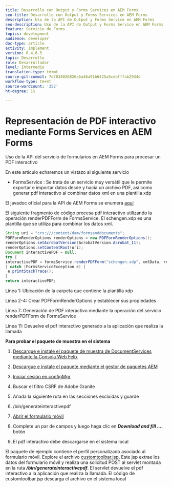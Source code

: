 ```yaml
---
title: Desarrollo con Output y Forms Services en AEM Forms
seo-title: Desarrollo con Output y Forms Services en AEM Forms
description: Uso de la API de Output y Forms Service en AEM Forms
seo-description: Uso de la API de Output y Forms Service en AEM Forms
feature: Servicio de Forms
topics: development
audience: developer
doc-type: article
activity: implement
version: 6.4,6.5
topic: Desarrollo
role: Desarrollador
level: Intermedio
translation-type: tm+mt
source-git-commit: 7d7034026826a5a46a91b6425a5cebfffab2934d
workflow-type: tm+mt
source-wordcount: '352'
ht-degree: 1%

---
```



# Representación de PDF interactivo mediante Forms Services en AEM Forms

Uso de la API del servicio de formularios en AEM Forms para procesar un PDF interactivo

En este artículo echaremos un vistazo al siguiente servicio

* FormsService : Se trata de un servicio muy versátil que le permite exportar e importar datos desde y hacia un archivo PDF, así como generar pdf interactivo al combinar datos xml en una plantilla xdp

El javadoc oficial para la API de AEM Forms se enumera [aquí](https://helpx.adobe.com/aem-forms/6/javadocs/com/adobe/fd/output/api/package-summary.html)

El siguiente fragmento de código procesa pdf interactivo utilizando la operación renderPDFForm de FormsService. El schengen.xdp es una plantilla que se utiliza para combinar los datos xml.

```java
String uri = "crx:///content/dam/formsanddocuments";
PDFFormRenderOptions renderOptions = new PDFFormRenderOptions();
renderOptions.setAcrobatVersion(AcrobatVersion.Acrobat_11);
renderOptions.setContentRoot(uri);
Document interactivePDF = null;
try {
interactivePDF = formsService.renderPDFForm("schengen.xdp", xmlData, renderOptions);
} catch (FormsServiceException e) {
 e.printStackTrace();
}
return interactivePDF;
```

Línea 1: Ubicación de la carpeta que contiene la plantilla xdp

Línea 2-4: Crear PDFFormRenderOptions y establecer sus propiedades

Línea 7: Generación de PDF interactivo mediante la operación del servicio renderPDFForm de FormsService

Línea 11: Devuelve el pdf interactivo generado a la aplicación que realiza la llamada

**Para probar el paquete de muestra en el sistema**
1. [Descargue e instale el paquete de muestra de DocumentServices mediante la Consola Web Felix](/help/forms/assets/common-osgi-bundles/AEMFormsDocumentServices.core-1.0-SNAPSHOT.jar)
1. [Descargue e instale el paquete mediante el gestor de paquetes AEM](assets/downloadinteractivepdffrommobileform.zip)



1. [Iniciar sesión en configMgr](http://localhost:4502/system/console/configMgr)
1. Buscar el filtro CSRF de Adobe Granite
1. Añada la siguiente ruta en las secciones excluidas y guarde
1. /bin/generateinteractivepdf
1. [Abrir el formulario móvil](http://localhost:4502/content/dam/formsanddocuments/schengen.xdp/jcr:content)
1. Complete un par de campos y luego haga clic en ***Download and fill ....*** botón
1. El pdf interactivo debe descargarse en el sistema local


El paquete de ejemplo contiene el perfil personalizado asociado al formulario móvil. Explore el archivo [customtoolbar.jsp](http://localhost:4502/apps/AEMFormsDemoListings/customprofiles/addImageToMobileForm/demo/customtoolbar.jsp). Este jsp extrae los datos del formulario móvil y realiza una solicitud POST al servlet montada en la ruta ***/bin/generateinteractivepdf***. El servlet devuelve el pdf interactivo a la aplicación que realiza la llamada. El código de customtoolbar.jsp descarga el archivo en el sistema local


